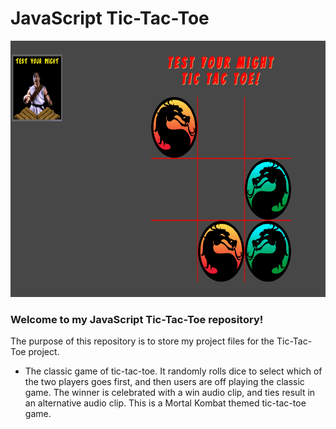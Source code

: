 # JavaScript Tic-Tac-Toe
<img src="https://github.com/tbon27/JavaScript-Projects/blob/main/TicTacToe/readmeSS1.png" width="650" height="410">

### Welcome to my JavaScript Tic-Tac-Toe repository!

The purpose of this repository is to store my project files for the Tic-Tac-Toe project.

- The classic game of tic-tac-toe. It randomly rolls dice to select which of the two players goes first, and then users are off playing the classic game. The winner is celebrated with a win audio clip, and ties result in an alternative audio clip. This is a Mortal Kombat themed tic-tac-toe game.

